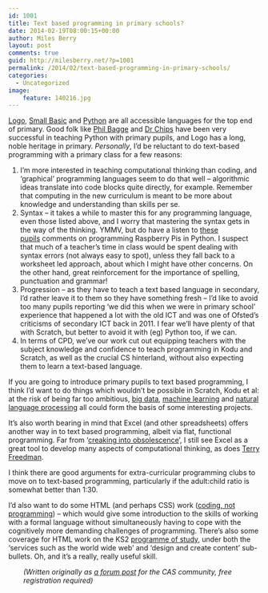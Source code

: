 ```yaml
---
id: 1001
title: Text based programming in primary schools?
date: 2014-02-19T08:00:15+00:00
author: Miles Berry
layout: post 
comments: true
guid: http://milesberry.net/?p=1001
permalink: /2014/02/text-based-programming-in-primary-schools/
categories:
  - Uncategorized
image:
    feature: 140216.jpg
---
```

[Logo](http://www.calormen.com/jslogo/), [Small Basic](http://smallbasic.com/) and [Python](http://openbookproject.net/thinkcs/python/english3e/hello_little_turtles.html) are all accessible languages for the top end of primary. Good folk like [Phil Bagge](http://www.pythoncode.co.uk/) and [Dr Chips](http://primarycomputing.co.uk/python-resources/) have been very successful in teaching Python with primary pupils, and Logo has a long, noble heritage in primary. _Personally_, I’d be reluctant to do text-based programming with a primary class for a few reasons:

  1. I’m more interested in teaching computational thinking than coding, and ‘graphical’ programming languages seem to do that well &#8211; algorithmic ideas translate into code blocks quite directly, for example. Remember that computing in the new curriculum is meant to be more about knowledge and understanding than skills per se.
  2. Syntax &#8211; it takes a while to master this for any programming language, even those listed above, and I worry that mastering the syntax gets in the way of the thinking. YMMV, but do have a listen to [these pupils](http://www.bbc.co.uk/news/technology-18301670) comments on programming Raspberry Pis in Python. I suspect that much of a teacher&#8217;s time in class would be spent dealing with syntax errors (not always easy to spot), unless they fall back to a worksheet led approach, about which I might have other concerns. On the other hand, great reinforcement for the importance of spelling, punctuation and grammar!
  3. Progression &#8211; as they have to teach a text based language in secondary, I’d rather leave it to them so they have something fresh &#8211; I’d like to avoid too many pupils reporting ‘we did this when we were in primary school’ experience that happened a lot with the old ICT and was one of Ofsted’s criticisms of secondary ICT back in 2011. I fear we’ll have plenty of that with Scratch, but better to avoid it with (eg) Python too, if we can.
  4. In terms of CPD, we’ve our work cut out equipping teachers with the subject knowledge and confidence to teach programming in Kodu and Scratch, as well as the crucial CS hinterland, without also expecting them to learn a text-based language.

If you are going to introduce primary pupils to text based programming, I think I’d want to do things which wouldn’t be possible in Scratch, Kodu et al: at the risk of being far too ambitious, [big data](http://pandas.pydata.org/), [machine learning](http://scikit-learn.org/stable/) and [natural language processing](http://www.nltk.org/) all could form the basis of some interesting projects.

It’s also worth bearing in mind that Excel (and other spreadsheets) offers another way in to text based programming, albeit via flat, functional programming. Far from ‘[creaking into obsolescence](https://www.gov.uk/government/speeches/michael-gove-speaks-about-computing-and-education-technology)’, I still see Excel as a great tool to develop many aspects of computational thinking, as does [Terry Freedman](http://www.ictineducation.org/home-page/2013/11/4/computational-thinking-and-spreadsheets.html).

I think there are good arguments for extra-curricular programming clubs to move on to text-based programming, particularly if the adult:child ratio is somewhat better than 1:30.

I’d also want to do some HTML (and perhaps CSS) work ([coding, not programming](http://community.computingatschool.org.uk/forums/63/topics/1612#post_20716)) &#8211; which would give some introduction to the skills of working with a formal language without simultaneously having to cope with the cognitively more demanding challenges of programming. There’s also some coverage for HTML work on the KS2 [programme of study](https://www.gov.uk/government/publications/national-curriculum-in-england-computing-programmes-of-study/national-curriculum-in-england-computing-programmes-of-study#key-stage-2), under both the ‘services such as the world wide web’ and ‘design and create content’ sub-bullets. Oh, and it’s a really, really useful skill.

<p style="padding-left: 30px;">
  <em>(Written originally as <a href="http://community.computingatschool.org.uk/forums/3/topics/2255#post_25960">a forum post</a> for the CAS community, free registration required)</em>
</p>
